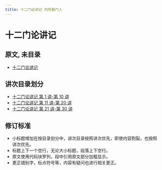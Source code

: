 ```yaml
---
title: 十二门论讲记 内院看门人
---
```


# 十二门论讲记

## 原文, 未目录

- [十二门论讲记](./content.md)

## 讲次目录划分

- [十二门论讲记 第 1 讲-第 10 讲](./dir/10.md)
- [十二门论讲记 第 11 讲-第 20 讲](./dir/20.md)
- [十二门论讲记 第 21 讲-第 30 讲](./dir/30.md)

## 修订标准

- 小标题增加在按目录划分中，讲次目录按照讲次优先，即使内容割裂，也按照讲次优先。
- 标题上下一个空行，无论大小标题，段落上下空行。
- 原文使用代码块罗列，段中引用原文部分加粗显示。
- 更正错别字，标点符号等，内容有疑问也进行相关更正。
